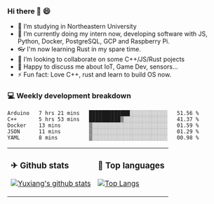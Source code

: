 ### Hi there 👋 😄

- 🔭 I’m studying in Northeastern University
- 🌱 I’m currently doing my intern now, developing software with JS, Python, Docker, PostgreSQL, GCP and Raspberry Pi.
- 👓 I'm now learning Rust in my spare time.
- 👯 I’m looking to collaborate on some C++/JS/Rust pojects
- 💬 Happy to discuss me about IoT, Game Dev, sensors...
- ⚡ Fun fact: Love C++, rust and learn to build OS now.



<table>
<tr>
<td valign="top" width="54%">

### ✈ Github stats

[![Yuxiang's github stats](https://github-readme-stats.vercel.app/api?username=Taowyoo&show_icons=true&line_height=21&show_icons=true&theme=tokyonight)](https://github.com/anuraghazra/github-readme-stats)

</td>

<td valign="top" width="46%">

### 📕 Top languages

[![Top Langs](https://github-readme-stats.vercel.app/api/top-langs/?username=Taowyoo&show_icons=true&layout=compact&theme=vue)](https://github.com/anuraghazra/github-readme-stats)

</td>
</tr>

### 💻 Weekly development breakdown

<!--START_SECTION:waka-->
```text
Arduino   7 hrs 21 mins   █████████████░░░░░░░░░░░░   51.56 % 
C++       5 hrs 53 mins   ██████████▒░░░░░░░░░░░░░░   41.37 % 
Docker    13 mins         ▒░░░░░░░░░░░░░░░░░░░░░░░░   01.59 % 
JSON      11 mins         ▒░░░░░░░░░░░░░░░░░░░░░░░░   01.29 % 
YAML      8 mins          ▒░░░░░░░░░░░░░░░░░░░░░░░░   00.98 % 
```
<!--END_SECTION:waka-->
